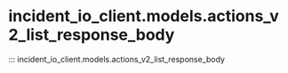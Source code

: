 # incident_io_client.models.actions_v2_list_response_body

::: incident_io_client.models.actions_v2_list_response_body